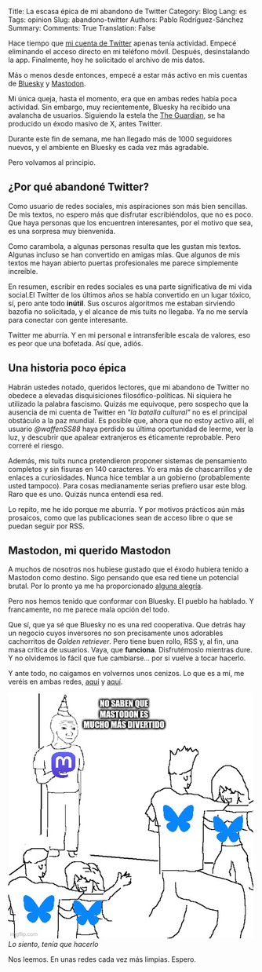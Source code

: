 Title: La escasa épica de mi abandono de Twitter
Category: Blog
Lang: es
Tags: opinion
Slug: abandono-twitter
Authors: Pablo Rodríguez-Sánchez
Summary:
Comments: True
Translation: False

Hace tiempo que [mi cuenta de Twitter](http://twitter.com/DonMostrenco) apenas tenía actividad.
Empecé eliminando el acceso directo en mi teléfono móvil.
Después, desinstalando la app.
Finalmente, hoy he solicitado el archivo de mis datos.

Más o menos desde entonces, empecé a estar más activo en mis cuentas de [Bluesky](https://bsky.app/profile/pabrod.bsky.social) y [Mastodon](https://paquita.masto.host/@DonMostrenco).

Mi única queja, hasta el momento, era que en ambas redes había poca actividad.
Sin embargo, muy recientemente, Bluesky ha recibido una avalancha de usuarios.
Siguiendo la estela the [The Guardian](https://www.theguardian.com/media/2024/nov/13/the-guardian-no-longer-post-on-x-twitter-elon-musk), se ha producido un éxodo masivo de X, antes Twitter.

Durante este fin de semana, me han llegado más de 1000 seguidores nuevos, y el ambiente en Bluesky es cada vez más agradable.

Pero volvamos al principio.

## ¿Por qué abandoné Twitter?
Como usuario de redes sociales, mis aspiraciones son más bien sencillas.
De mis textos, no espero más que disfrutar escribiéndolos, que no es poco.
Que haya personas que los encuentren interesantes, por el motivo que sea, es una sorpresa muy bienvenida.

Como carambola, a algunas personas resulta que les gustan mis textos.
Algunas incluso se han convertido en amigas mías.
Que algunos de mis textos me hayan abierto puertas profesionales me parece simplemente increíble.

En resumen, escribir en redes sociales es una parte significativa de mi vida social.El Twitter de los últimos años se había convertido en un lugar tóxico, sí, pero ante todo **inútil**.
Sus oscuros algoritmos me estaban sirviendo bazofia no solicitada, y el alcance de mis tuits no llegaba.
Ya no me servía para conectar con gente interesante.

Twitter me aburría.
Y en mi personal e intransferible escala de valores, eso es peor que una bofetada.
Así que, adiós.

## Una historia poco épica
Habrán ustedes notado, queridos lectores, que mi abandono de Twitter no obedece a elevadas disquisiciones filosófico-políticas.
Ni siquiera he utilizado la palabra fascismo.
Quizás me equivoque, pero sospecho que la ausencia de mi cuenta de Twitter en _"la batalla cultural"_ no es el principal obstáculo a la paz mundial.
Es posible que, ahora que no estoy activo allí, el usuario _@waffenSS88_ haya perdido su última oportunidad de leerme, ver la luz, y descubrir que apalear extranjeros es éticamente reprobable.
Pero correré el riesgo.

Además, mis tuits nunca pretendieron proponer sistemas de pensamiento completos y sin fisuras en 140 caracteres.
Yo era más de chascarrillos y de enlaces a curiosidades.
Nunca hice temblar a un gobierno (probablemente usted tampoco).
Para cosas medianamente serias prefiero usar este blog.
Raro que es uno.
Quizás nunca entendí esa red.

Lo repito, me he ido porque me aburría.
Y por motivos prácticos aún más prosaicos, como que las publicaciones sean de acceso libre o que se puedan seguir por RSS.

## Mastodon, mi querido Mastodon
A muchos de nosotros nos hubiese gustado que el éxodo hubiera tenido a Mastodon como destino.
Sigo pensando que esa red tiene un potencial brutal.
Por lo pronto ya me ha proporcionado [alguna alegría]({filename}2024-10-30%20documentos-rne.md).

Pero nos hemos tenido que conformar con Bluesky.
El pueblo ha hablado.
Y francamente, no me parece mala opción del todo.

Que sí, que ya sé que Bluesky no es una red cooperativa.
Que detrás hay un negocio cuyos inversores no son precisamente unos adorables cachorritos de _Golden retriever_.
Pero tiene buen rollo, RSS y, al fin, una masa crítica de usuarios.
Vaya, que **funciona**.
Disfrutémoslo mientras dure.
Y no olvidemos lo fácil que fue cambiarse... por si vuelve a tocar hacerlo.

Y ante todo, no caigamos en volvernos unos cenizos.
Lo que es a mí, me veréis en ambas redes, [aquí](https://bsky.app/profile/pabrod.bsky.social) y [aquí](https://paquita.masto.host/@DonMostrenco).

![Lo siento, tenía que hacerlo](images/2024-11/bluesky.jpg)
*Lo siento, tenía que hacerlo*

Nos leemos.
En unas redes cada vez más limpias.
Espero.
